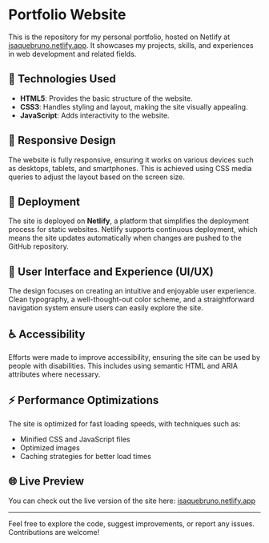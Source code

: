 # Portfolio Website

This is the repository for my personal portfolio, hosted on Netlify at [isaquebruno.netlify.app](https://isaquebruno.netlify.app/). It showcases my projects, skills, and experiences in web development and related fields.

## 🔧 Technologies Used

- **HTML5**: Provides the basic structure of the website.
- **CSS3**: Handles styling and layout, making the site visually appealing.
- **JavaScript**: Adds interactivity to the website.

## 📱 Responsive Design

The website is fully responsive, ensuring it works on various devices such as desktops, tablets, and smartphones. This is achieved using CSS media queries to adjust the layout based on the screen size.

## 🚀 Deployment

The site is deployed on **Netlify**, a platform that simplifies the deployment process for static websites. Netlify supports continuous deployment, which means the site updates automatically when changes are pushed to the GitHub repository.

## 🎨 User Interface and Experience (UI/UX)

The design focuses on creating an intuitive and enjoyable user experience. Clean typography, a well-thought-out color scheme, and a straightforward navigation system ensure users can easily explore the site.

## ♿ Accessibility

Efforts were made to improve accessibility, ensuring the site can be used by people with disabilities. This includes using semantic HTML and ARIA attributes where necessary.

## ⚡ Performance Optimizations

The site is optimized for fast loading speeds, with techniques such as:

- Minified CSS and JavaScript files
- Optimized images
- Caching strategies for better load times

## 🌐 Live Preview

You can check out the live version of the site here: [isaquebruno.netlify.app](https://isaquebruno.netlify.app/)

---

Feel free to explore the code, suggest improvements, or report any issues. Contributions are welcome!

